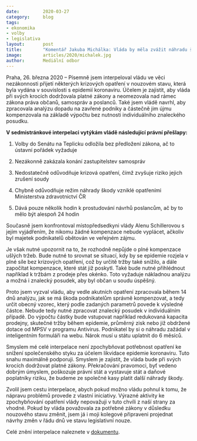 ```yaml
---
date:         2020-03-27
category:     blog
tags:
- ekonomika
- volby
- legislativa
layout:       post
title:        "Komentář Jakuba Michálka: Vláda by měla zvážit náhradu škody podnikatelům podle vzorečku a napravit právní přešlapy v opatřeních"
image:        articles/2020/michalek.jpg
author:       Mediální odbor
--- 
```



Praha, 26. března 2020 – Písemně jsem interpeloval vládu ve věci nezákonnosti přijetí některých krizových opatření v nouzovém stavu, která byla vydána v souvislosti s epidemií koronaviru. Účelem je zajistit, aby vláda při svých krocích dodržovala platné zákony a neomezovala nad rámec zákona práva občanů, samospráv a poslanců. Také jsem vládě navrhl, aby zpracovala analýzu dopadu na zavřené podniky a částečně jim újmu kompenzovala na základě výpočtu bez nutnosti individuálního znaleckého posudku.

**V sedmistránkové interpelaci vytýkám vládě následující právní přešlapy:**

1. Volby do Senátu na Teplicku odložila bez předložení zákona, ač to ústavní pořádek vyžaduje

2. Nezákonně zakázala konání zastupitelstev samospráv

3. Nedostatečně odůvodňuje krizová opatření, čímž zvyšuje riziko jejich zrušení soudy

4. Chybně odůvodňuje režim náhrady škody vzniklé opatřeními Ministerstva zdravotnictví ČR

5. Dává pouze několik hodin k prostudování návrhů poslancům, ač by to mělo být alespoň 24 hodin

Současně jsem konfrontoval místopředsedkyni vlády Alenu Schillerovou s jejím vyjádřením, že nikomu žádné kompenzace nebude vyplácet, ačkoliv byl majetek podnikatelů obětován ve veřejném zájmu. 

Je však nutné upozornit na to, že rozhodně nepůjde o plné kompenzace ušlých tržeb. Bude nutné to srovnat se situací, kdy by se epidemie rozjela v plné síle bez krizových opatření, což by určitě tržby také snížilo, a dále započítat kompenzace, které stát již poskytl. Také bude nutné přihlédnout například k tržbám z prodeje přes okénko. Toto vyžaduje nákladnou analýzu a možná i znalecký posudek, aby byl občan u soudu úspěšný.

Proto jsem vyzval vládu, aby vedle akutních opatření zpracovala během 14 dnů analýzu, jak se má škoda podnikatelům správně kompenzovat, a tedy určit obecný vzorec, který podle zadaných parametrů povede k výsledné částce. Nebude tedy nutné zpracovat znalecký posudek v individuálním případě. Do výpočtu částky bude vstupovat například redukovaná kapacita prodejny, skutečné tržby během epidemie, průměrný zisk nebo již obdržené dotace od MPSV v programu Antivirus. Podnikatel by si o náhradu zažádal v inteligentním formuláři na webu. Nárok musí u státu uplatnit do 6 měsíců.

Smyslem mé celé interpelace není zpochybňovat potřebnost opatření ke snížení společenského styku za účelem likvidace epidemie koronaviru. Tuto snahu maximálně podporuji. Smyslem je zajistit, že vláda bude při svých krocích dodržovat platné zákony. Překračování pravomoci, byť vedeno dobrým úmyslem, poškozuje právní stát a vystavuje stát a daňové poplatníky riziku, že budeme ze společné kasy platit další náhrady škody. 

Zvolil jsem cestu interpelace, abych pokud možno vládu pohnul k tomu, že nápravu problémů provede z vlastní iniciativy. Výrazné aktivity ke zpochybňování opatření vlády nepovažuji v tuto chvíli z naší strany za vhodné. Pokud by vláda považovala za potřebné zákony v důsledku nouzového stavu změnit, jsem já i moji kolegové připraveni projednat návrhy změn v řádu dnů ve stavu legislativní nouze.

Celé znění interpelace naleznete v [dokumentu](https://pirati.cz/assets/pdf/interpelace-opatreni-nouze.pdf).
